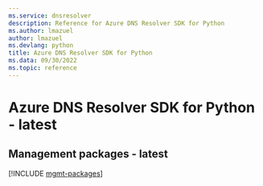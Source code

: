 ```yaml
---
ms.service: dnsresolver
description: Reference for Azure DNS Resolver SDK for Python
ms.author: lmazuel
author: lmazuel
ms.devlang: python
title: Azure DNS Resolver SDK for Python
ms.data: 09/30/2022
ms.topic: reference
---
```

# Azure DNS Resolver SDK for Python - latest

## Management packages - latest
[!INCLUDE [mgmt-packages](dns-resolver-mgmt-index.md)]
